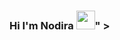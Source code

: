 ### Hi I'm Nodira <img src="https://giphy.com/embed/PCDrjJnpj0nutNvqkE" width="30"  class="giphy-embed" allowFullScreen><a href="https://giphy.com/gifs/TikiIndia-love-loveyou-ilu-PCDrjJnpj0nutNvqkE"></a>" >
<!--
**NodiraNodira/NodiraNodira** is a ✨ _special_ ✨ repository because its `README.md` (this file) appears on your GitHub profile.

Here are some ideas to get you started:

- 🔭 I’m currently working on ...
- 🌱 I’m currently learning ...
- 👯 I’m looking to collaborate on ...
- 🤔 I’m looking for help with ...
- 💬 Ask me about ...
- 📫 How to reach me: ...
- 😄 Pronouns: ...
- ⚡ Fun fact: ...
-->

